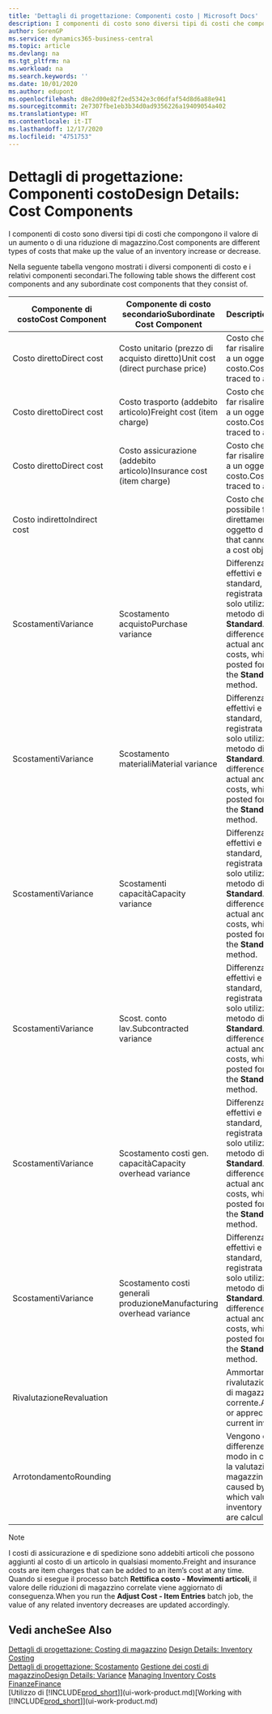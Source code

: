 ```yaml
---
title: 'Dettagli di progettazione: Componenti costo | Microsoft Docs'
description: I componenti di costo sono diversi tipi di costi che compongono il valore di un aumento o di una riduzione di magazzino.
author: SorenGP
ms.service: dynamics365-business-central
ms.topic: article
ms.devlang: na
ms.tgt_pltfrm: na
ms.workload: na
ms.search.keywords: ''
ms.date: 10/01/2020
ms.author: edupont
ms.openlocfilehash: d8e2d00e82f2ed5342e3c06dfaf54d8d6a88e941
ms.sourcegitcommit: 2e7307fbe1eb3b34d0ad9356226a19409054a402
ms.translationtype: HT
ms.contentlocale: it-IT
ms.lasthandoff: 12/17/2020
ms.locfileid: "4751753"
---
```

# <a name="design-details-cost-components"></a><span data-ttu-id="44e72-103">Dettagli di progettazione: Componenti costo</span><span class="sxs-lookup"><span data-stu-id="44e72-103">Design Details: Cost Components</span></span>
<span data-ttu-id="44e72-104">I componenti di costo sono diversi tipi di costi che compongono il valore di un aumento o di una riduzione di magazzino.</span><span class="sxs-lookup"><span data-stu-id="44e72-104">Cost components are different types of costs that make up the value of an inventory increase or decrease.</span></span>  

 <span data-ttu-id="44e72-105">Nella seguente tabella vengono mostrati i diversi componenti di costo e i relativi componenti secondari.</span><span class="sxs-lookup"><span data-stu-id="44e72-105">The following table shows the different cost components and any subordinate cost components that they consist of.</span></span>  

|<span data-ttu-id="44e72-106">Componente di costo</span><span class="sxs-lookup"><span data-stu-id="44e72-106">Cost Component</span></span>|<span data-ttu-id="44e72-107">Componente di costo secondario</span><span class="sxs-lookup"><span data-stu-id="44e72-107">Subordinate Cost Component</span></span>|<span data-ttu-id="44e72-108">Description</span><span class="sxs-lookup"><span data-stu-id="44e72-108">Description</span></span>|  
|--------------------|--------------------------------|---------------------------------------|  
|<span data-ttu-id="44e72-109">Costo diretto</span><span class="sxs-lookup"><span data-stu-id="44e72-109">Direct cost</span></span>|<span data-ttu-id="44e72-110">Costo unitario (prezzo di acquisto diretto)</span><span class="sxs-lookup"><span data-stu-id="44e72-110">Unit cost (direct purchase price)</span></span>|<span data-ttu-id="44e72-111">Costo che è possibile far risalire direttamente a un oggetto di costo.</span><span class="sxs-lookup"><span data-stu-id="44e72-111">Cost that can be traced to a cost object.</span></span>|  
|<span data-ttu-id="44e72-112">Costo diretto</span><span class="sxs-lookup"><span data-stu-id="44e72-112">Direct cost</span></span>|<span data-ttu-id="44e72-113">Costo trasporto (addebito articolo)</span><span class="sxs-lookup"><span data-stu-id="44e72-113">Freight cost (item charge)</span></span>|<span data-ttu-id="44e72-114">Costo che è possibile far risalire direttamente a un oggetto di costo.</span><span class="sxs-lookup"><span data-stu-id="44e72-114">Cost that can be traced to a cost object.</span></span>|  
|<span data-ttu-id="44e72-115">Costo diretto</span><span class="sxs-lookup"><span data-stu-id="44e72-115">Direct cost</span></span>|<span data-ttu-id="44e72-116">Costo assicurazione (addebito articolo)</span><span class="sxs-lookup"><span data-stu-id="44e72-116">Insurance cost (item charge)</span></span>|<span data-ttu-id="44e72-117">Costo che è possibile far risalire direttamente a un oggetto di costo.</span><span class="sxs-lookup"><span data-stu-id="44e72-117">Cost that can be traced to a cost object.</span></span>|  
|<span data-ttu-id="44e72-118">Costo indiretto</span><span class="sxs-lookup"><span data-stu-id="44e72-118">Indirect cost</span></span>||<span data-ttu-id="44e72-119">Costo che non è possibile far risalire direttamente a un oggetto di costo.</span><span class="sxs-lookup"><span data-stu-id="44e72-119">Cost that cannot be traced to a cost object.</span></span>|  
|<span data-ttu-id="44e72-120">Scostamenti</span><span class="sxs-lookup"><span data-stu-id="44e72-120">Variance</span></span>|<span data-ttu-id="44e72-121">Scostamento acquisto</span><span class="sxs-lookup"><span data-stu-id="44e72-121">Purchase variance</span></span>|<span data-ttu-id="44e72-122">Differenza tra costi effettivi e costi standard, che viene registrata per gli articoli solo utilizzando il metodo di costing **Standard**.</span><span class="sxs-lookup"><span data-stu-id="44e72-122">The difference between actual and standard costs, which is only posted for items using the **Standard** costing method.</span></span>|  
|<span data-ttu-id="44e72-123">Scostamenti</span><span class="sxs-lookup"><span data-stu-id="44e72-123">Variance</span></span>|<span data-ttu-id="44e72-124">Scostamento materiali</span><span class="sxs-lookup"><span data-stu-id="44e72-124">Material variance</span></span>|<span data-ttu-id="44e72-125">Differenza tra costi effettivi e costi standard, che viene registrata per gli articoli solo utilizzando il metodo di costing **Standard**.</span><span class="sxs-lookup"><span data-stu-id="44e72-125">The difference between actual and standard costs, which is only posted for items using the **Standard** costing method.</span></span>|  
|<span data-ttu-id="44e72-126">Scostamenti</span><span class="sxs-lookup"><span data-stu-id="44e72-126">Variance</span></span>|<span data-ttu-id="44e72-127">Scostamenti capacità</span><span class="sxs-lookup"><span data-stu-id="44e72-127">Capacity variance</span></span>|<span data-ttu-id="44e72-128">Differenza tra costi effettivi e costi standard, che viene registrata per gli articoli solo utilizzando il metodo di costing **Standard**.</span><span class="sxs-lookup"><span data-stu-id="44e72-128">The difference between actual and standard costs, which is only posted for items using the **Standard** costing method.</span></span>|  
|<span data-ttu-id="44e72-129">Scostamenti</span><span class="sxs-lookup"><span data-stu-id="44e72-129">Variance</span></span>|<span data-ttu-id="44e72-130">Scost. conto lav.</span><span class="sxs-lookup"><span data-stu-id="44e72-130">Subcontracted variance</span></span>|<span data-ttu-id="44e72-131">Differenza tra costi effettivi e costi standard, che viene registrata per gli articoli solo utilizzando il metodo di costing **Standard**.</span><span class="sxs-lookup"><span data-stu-id="44e72-131">The difference between actual and standard costs, which is only posted for items using the **Standard** costing method.</span></span>|  
|<span data-ttu-id="44e72-132">Scostamenti</span><span class="sxs-lookup"><span data-stu-id="44e72-132">Variance</span></span>|<span data-ttu-id="44e72-133">Scostamento costi gen. capacità</span><span class="sxs-lookup"><span data-stu-id="44e72-133">Capacity overhead variance</span></span>|<span data-ttu-id="44e72-134">Differenza tra costi effettivi e costi standard, che viene registrata per gli articoli solo utilizzando il metodo di costing **Standard**.</span><span class="sxs-lookup"><span data-stu-id="44e72-134">The difference between actual and standard costs, which is only posted for items using the **Standard** costing method.</span></span>|  
|<span data-ttu-id="44e72-135">Scostamenti</span><span class="sxs-lookup"><span data-stu-id="44e72-135">Variance</span></span>|<span data-ttu-id="44e72-136">Scostamento costi generali produzione</span><span class="sxs-lookup"><span data-stu-id="44e72-136">Manufacturing overhead variance</span></span>|<span data-ttu-id="44e72-137">Differenza tra costi effettivi e costi standard, che viene registrata per gli articoli solo utilizzando il metodo di costing **Standard**.</span><span class="sxs-lookup"><span data-stu-id="44e72-137">The difference between actual and standard costs, which is only posted for items using the **Standard** costing method.</span></span>|  
|<span data-ttu-id="44e72-138">Rivalutazione</span><span class="sxs-lookup"><span data-stu-id="44e72-138">Revaluation</span></span>||<span data-ttu-id="44e72-139">Ammortamento o rivalutazione del valore di magazzino corrente.</span><span class="sxs-lookup"><span data-stu-id="44e72-139">A depreciation or appreciation of the current inventory value.</span></span>|  
|<span data-ttu-id="44e72-140">Arrotondamento</span><span class="sxs-lookup"><span data-stu-id="44e72-140">Rounding</span></span>||<span data-ttu-id="44e72-141">Vengono calcolate le differenze causate dal modo in cui diminuisce la valutazione del magazzino.</span><span class="sxs-lookup"><span data-stu-id="44e72-141">Residuals caused by the way in which valuation of inventory decreases are calculated.</span></span>|  

> [!NOTE]  
>  <span data-ttu-id="44e72-142">I costi di assicurazione e di spedizione sono addebiti articoli che possono aggiunti al costo di un articolo in qualsiasi momento.</span><span class="sxs-lookup"><span data-stu-id="44e72-142">Freight and insurance costs are item charges that can be added to an item’s cost at any time.</span></span> <span data-ttu-id="44e72-143">Quando si esegue il processo batch **Rettifica costo - Movimenti articoli**, il valore delle riduzioni di magazzino correlate viene aggiornato di conseguenza.</span><span class="sxs-lookup"><span data-stu-id="44e72-143">When you run the **Adjust Cost - Item Entries** batch job, the value of any related inventory decreases are updated accordingly.</span></span>  

## <a name="see-also"></a><span data-ttu-id="44e72-144">Vedi anche</span><span class="sxs-lookup"><span data-stu-id="44e72-144">See Also</span></span>  
 <span data-ttu-id="44e72-145">[Dettagli di progettazione: Costing di magazzino](design-details-inventory-costing.md) </span><span class="sxs-lookup"><span data-stu-id="44e72-145">[Design Details: Inventory Costing](design-details-inventory-costing.md) </span></span>  
 <span data-ttu-id="44e72-146">[Dettagli di progettazione: Scostamento](design-details-variance.md) [Gestione dei costi di magazzino](finance-manage-inventory-costs.md)</span><span class="sxs-lookup"><span data-stu-id="44e72-146">[Design Details: Variance](design-details-variance.md) [Managing Inventory Costs](finance-manage-inventory-costs.md)</span></span>  
 [<span data-ttu-id="44e72-147">Finanze</span><span class="sxs-lookup"><span data-stu-id="44e72-147">Finance</span></span>](finance.md)  
 <span data-ttu-id="44e72-148">[Utilizzo di [!INCLUDE[prod_short](includes/prod_short.md)]](ui-work-product.md)</span><span class="sxs-lookup"><span data-stu-id="44e72-148">[Working with [!INCLUDE[prod_short](includes/prod_short.md)]](ui-work-product.md)</span></span>  

